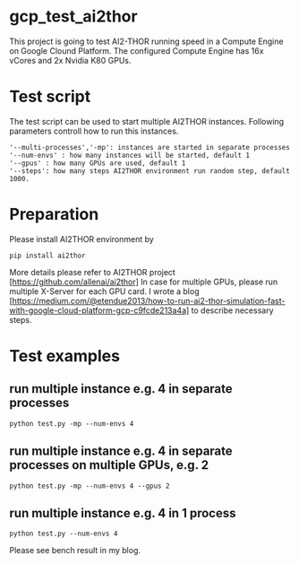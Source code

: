 # gcp_test_ai2thor
This project is going to test AI2-THOR running speed in a Compute Engine on Google Clound Platform. The configured Compute Engine has 16x vCores and 2x Nvidia K80  GPUs.

# Test script
The test script can be used to start multiple AI2THOR instances. Following parameters controll how to run this instances.

```
'--multi-processes','-mp': instances are started in separate processes
'--num-envs' : how many instances will be started, default 1
'--gpus' : how many GPUs are used, default 1
'--steps': how many steps AI2THOR environment run random step, default 1000.
```

# Preparation
Please install AI2THOR environment by 
```
pip install ai2thor
```

More details please refer to AI2THOR project [https://github.com/allenai/ai2thor]
In case for multiple GPUs, please run multiple X-Server for each GPU card. I wrote a blog [https://medium.com/@etendue2013/how-to-run-ai2-thor-simulation-fast-with-google-cloud-platform-gcp-c9fcde213a4a] to describe necessary steps. 

# Test examples
## run multiple instance e.g. 4 in separate processes
```
python test.py -mp --num-envs 4
```

## run multiple instance e.g. 4 in separate processes on multiple GPUs, e.g. 2
```
python test.py -mp --num-envs 4 --gpus 2
```

## run multiple instance e.g. 4 in 1 process
```
python test.py --num-envs 4
```

Please see bench result in my blog.
